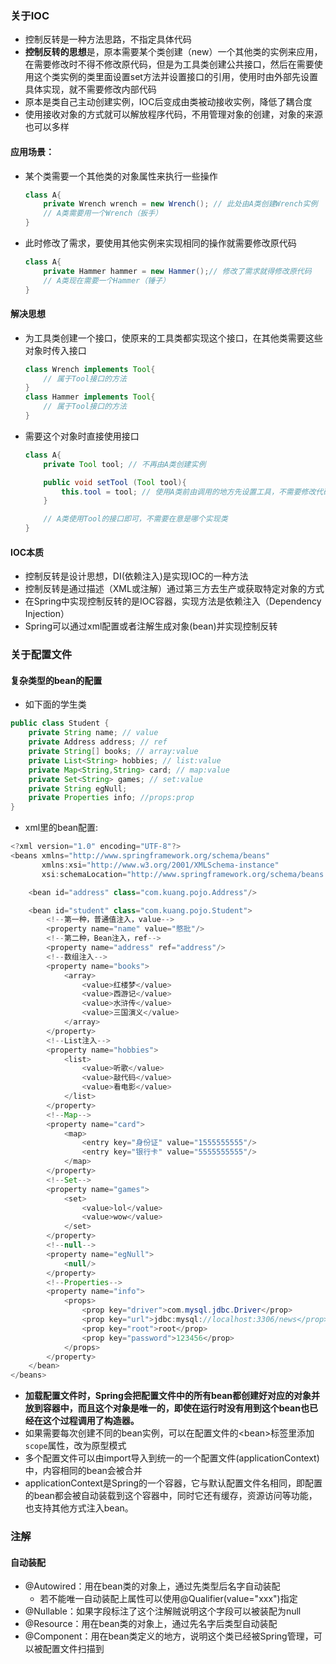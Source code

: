 ### 关于IOC

+ 控制反转是一种方法思路，不指定具体代码
+ **控制反转的思想**是，原本需要某个类创建（new）一个其他类的实例来应用，在需要修改时不得不修改原代码，但是为工具类创建公共接口，然后在需要使用这个类实例的类里面设置set方法并设置接口的引用，使用时由外部先设置具体实现，就不需要修改内部代码
+ 原本是类自己主动创建实例，IOC后变成由类被动接收实例，降低了耦合度
+ 使用接收对象的方式就可以解放程序代码，不用管理对象的创建，对象的来源也可以多样

#### 应用场景：

+ 某个类需要一个其他类的对象属性来执行一些操作
  
  ```java
  class A{
      private Wrench wrench = new Wrench(); // 此处由A类创建Wrench实例
      // A类需要用一个Wrench（扳手）
  }
  ```

+ 此时修改了需求，要使用其他实例来实现相同的操作就需要修改原代码
  
  ```java
  class A{
      private Hammer hammer = new Hammer();// 修改了需求就得修改原代码
      // A类现在需要一个Hammer（锤子）
  }
  ```

#### 解决思想

+ 为工具类创建一个接口，使原来的工具类都实现这个接口，在其他类需要这些对象时传入接口
  
  ```java
  class Wrench implements Tool{
      // 属于Tool接口的方法
  }
  class Hammer implements Tool{
      // 属于Tool接口的方法
  }
  ```

+ 需要这个对象时直接使用接口
  
  ```java
  class A{
      private Tool tool; // 不再由A类创建实例
  
      public void setTool (Tool tool){
          this.tool = tool; // 使用A类前由调用的地方先设置工具，不需要修改代码
      }
  
      // A类使用Tool的接口即可，不需要在意是哪个实现类
  }
  ```

#### IOC本质

+ 控制反转是设计思想，DI(依赖注入)是实现IOC的一种方法
+ 控制反转是通过描述（XML或注解）通过第三方去生产或获取特定对象的方式
+ 在Spring中实现控制反转的是IOC容器，实现方法是依赖注入（Dependency Injection）
+ Spring可以通过xml配置或者注解生成对象(bean)并实现控制反转

### 关于配置文件

#### 复杂类型的bean的配置

+ 如下面的学生类

```java
public class Student {
    private String name; // value
    private Address address; // ref
    private String[] books; // array:value
    private List<String> hobbies; // list:value
    private Map<String,String> card; // map:value
    private Set<String> games; // set:value
    private String egNull;
    private Properties info; //props:prop
}
```

+ xml里的bean配置:

```java
<?xml version="1.0" encoding="UTF-8"?>
<beans xmlns="http://www.springframework.org/schema/beans"
       xmlns:xsi="http://www.w3.org/2001/XMLSchema-instance"
       xsi:schemaLocation="http://www.springframework.org/schema/beans http://www.springframework.org/schema/beans/spring-beans.xsd">

    <bean id="address" class="com.kuang.pojo.Address"/>

    <bean id="student" class="com.kuang.pojo.Student">
        <!--第一种，普通值注入，value-->
        <property name="name" value="憨批"/>
        <!--第二种，Bean注入，ref-->
        <property name="address" ref="address"/>
        <!--数组注入-->
        <property name="books">
            <array>
                <value>红楼梦</value>
                <value>西游记</value>
                <value>水浒传</value>
                <value>三国演义</value>
            </array>
        </property>
        <!--List注入-->
        <property name="hobbies">
            <list>
                <value>听歌</value>
                <value>敲代码</value>
                <value>看电影</value>
            </list>
        </property>
        <!--Map-->
        <property name="card">
            <map>
                <entry key="身份证" value="1555555555"/>
                <entry key="银行卡" value="5555555555"/>
            </map>
        </property>
        <!--Set-->
        <property name="games">
            <set>
                <value>lol</value>
                <value>wow</value>
            </set>
        </property>
        <!--null-->
        <property name="egNull">
            <null/>
        </property>
        <!--Properties-->
        <property name="info">
            <props>
                <prop key="driver">com.mysql.jdbc.Driver</prop>
                <prop key="url">jdbc:mysql://localhost:3306/news</prop>
                <prop key="root">root</prop>
                <prop key="password">123456</prop>
            </props>
        </property>
    </bean>
</beans>
```

+ **加载配置文件时，Spring会把配置文件中的所有bean都创建好对应的对象并放到容器中，而且这个对象是唯一的，即使在运行时没有用到这个bean也已经在这个过程调用了构造器。**
+ 如果需要每次创建不同的bean实例，可以在配置文件的\<bean>标签里添加`scope`属性，改为原型模式
+ 多个配置文件可以由import导入到统一的一个配置文件(applicationContext)中，内容相同的bean会被合并
+ applicationContext是Spring的一个容器，它与默认配置文件名相同，即配置的bean都会被自动装载到这个容器中，同时它还有缓存，资源访问等功能，也支持其他方式注入bean。

### 注解

#### 自动装配

+ @Autowired：用在bean类的对象上，通过先类型后名字自动装配
  + 若不能唯一自动装配上属性可以使用@Qualifier(value="xxx")指定
+ @Nullable：如果字段标注了这个注解贼说明这个字段可以被装配为null
+ @Resource：用在bean类的对象上，通过先名字后类型自动装配
+ @Component：用在bean类定义的地方，说明这个类已经被Spring管理，可以被配置文件扫描到